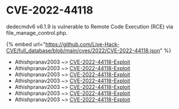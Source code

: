 # CVE-2022-44118

dedecmdv6 v6.1.9 is vulnerable to Remote Code Execution (RCE) via file_manage_control.php.

{% embed url="https://github.com/Live-Hack-CVE/full_database/blob/main/cves/2022/CVE-2022-44118.json" %}


* Athishpranav2003 ~> [CVE-2022-44118-Exploit](https://www.alice-snow.ru/2022/database/cve-2022-44118/cve-2022-44118-exploit-athishpranav2003)
* Athishpranav2003 ~> [CVE-2022-44118-Exploit](https://www.alice-snow.ru/2022/database/cve-2022-44118/cve-2022-44118-exploit-athishpranav2003)
* Athishpranav2003 ~> [CVE-2022-44118-Exploit](https://www.alice-snow.ru/2022/database/cve-2022-44118/cve-2022-44118-exploit-athishpranav2003)
* Athishpranav2003 ~> [CVE-2022-44118-Exploit](https://www.alice-snow.ru/2022/database/cve-2022-44118/cve-2022-44118-exploit-athishpranav2003)
* Athishpranav2003 ~> [CVE-2022-44118-Exploit](https://www.alice-snow.ru/2022/database/cve-2022-44118/cve-2022-44118-exploit-athishpranav2003)
* Athishpranav2003 ~> [CVE-2022-44118-Exploit](https://www.alice-snow.ru/2022/database/cve-2022-44118/cve-2022-44118-exploit-athishpranav2003)
* Athishpranav2003 ~> [CVE-2022-44118-Exploit](https://www.alice-snow.ru/2022/database/cve-2022-44118/cve-2022-44118-exploit-athishpranav2003)